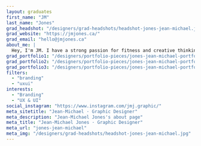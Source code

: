 ```yaml
---
layout: graduates
first_name: "JM"
last_name: "Jones"
grad_headshot: "/designers/grad-headshots/headshot-jones-jean-michael.jpg"
grad_website: "https://jmjones.ca/"
grad_email: "hello@jmjones.ca"
about_me: |
  Hey, I'm JM. I have a strong passion for fitness and creative thinking. I have freelance design experience, and excel in branding / interface design.
grad_portfolio1: "/designers/portfolio-pieces/jones-jean-michael-portfolio1.jpg"
grad_portfolio2: "/designers/portfolio-pieces/jones-jean-michael-portfolio2.jpg"
grad_portfolio3: "/designers/portfolio-pieces/jones-jean-michael-portfolio3.jpg"
filters:
  - "branding"
  - "uxui"
interests:
  - "Branding"
  - "UX & UI"
social_instagram: "https://www.instagram.com/jmj.graphic/"
meta_sitetitle: "Jean-Michael · Graphic Designer"
meta_description: "Jean-Michael Jones's about page"
meta_title: "Jean-Michael Jones · Graphic Designer"
meta_url: "jones-jean-michael"
meta_img: "/designers/grad-headshots/headshot-jones-jean-michael.jpg"
---
```

